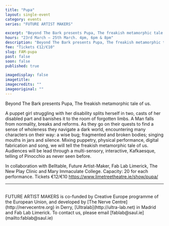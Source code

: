 ```yaml
---
title: "Pupa"
layout: single-event
category: events
series: "FUTURE ARTIST MAKERS"

excerpt: "Beyond The Bark presents Pupa, The freakish metamorphic tale of us at the Belltable theatre"
hours: "23rd March – 25th March. 4pm, 6pm & 8pm"
description: "Beyond The Bark presents Pupa, The freakish metamorphic tale of us at the Belltable theatre"
fee: "Tickets €12/€10"
slug: FAM-pupa
past: false
soon: false
published: true

imagedisplay: false
imagetitle:
imagecredits: ""
imageoriginal: ""
---
```


Beyond The Bark presents Pupa, The freakish metamorphic tale of us.

A puppet girl struggling with her disability splits herself in two, casts of her disabled part and banishes it to the room of forgotten limbs. A Man falls from normality, breaks and reforms. As they go on their quests to find a sense of wholeness they navigate a dark world, encountering many characters on their way: a wise bug; fragmented and broken bodies; singing mouths in jars and silence. Mixing puppetry, physical performance, digital fabrication and song, we will tell the freakish metamorphic tale of us. Audiences will be lead through a multi-sensory, interactive, Kafkaesque, telling of Pinocchio as never seen before.

In collaboration with Belltable, Future Artist-Maker, Fab Lab Limerick, The New Play Clinic and Mary Immaculate College. Capacity: 20 for each performance. Tickets €12/€10 https://www.limetreetheatre.ie/show/pupa/

---
<br/>
FUTURE ARTIST MAKERS is co-funded by Creative Europe programme of the European Union, and developed by [The Nerve Centre](http://nervecentre.org) in Derry, [Ultralab](http://ultra-lab.net) in Madrid and Fab Lab Limerick. To contact us, please email [fablab@saul.ie](mailto:fablab@saul.ie)
